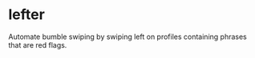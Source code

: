 # lefter

Automate bumble swiping by swiping left on profiles containing phrases that are red flags.  
